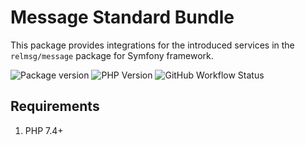 # Message Standard Bundle

This package provides integrations for the introduced services in the `relmsg/message` package for Symfony framework.

![Package version](https://img.shields.io/packagist/v/relmsg/message-bundle?style=for-the-badge)
![PHP Version](https://img.shields.io/static/v1?label=PHP&message=^7.4&color=blue&style=for-the-badge)
![GitHub Workflow Status](https://img.shields.io/github/workflow/status/relmsg/message-bundle/PHPUnit?style=for-the-badge)

## Requirements

1. PHP 7.4+
